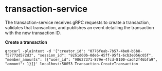 # transaction-service

The transaction-service receives gRPC requests to create a transaction, validates that transaction, and publishes an
event detailing the transaction with the new transaction ID.

**Create a transaction**

```shell
grpcurl -plaintext -d '{"creator_id": "0776feab-7b57-4be0-b5b8-f57772d572d3", "session_id": "9261d60b-0de6-45ff-95f1-6cb3e056c05f", "member_amounts": [{"user_id": "90627371-879e-4fcd-8100-cad42f46bfa9", "amount": 1}]}' localhost:50053 Transaction.CreateTransaction
```
